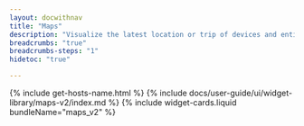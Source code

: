 ```yaml
---
layout: docwithnav
title: "Maps"
description: "Visualize the latest location or trip of devices and entities on indoor and outdoor maps using markers, polygons, and circles for enhanced spatial representation."
breadcrumbs: "true"
breadcrumbs-steps: "1"
hidetoc: "true"

---
```

{% include get-hosts-name.html %}
{% include docs/user-guide/ui/widget-library/maps-v2/index.md %}
{% include widget-cards.liquid bundleName="maps_v2" %}
